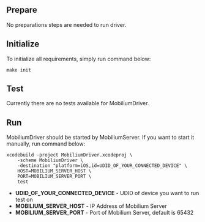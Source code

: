 ## Prepare
No preparations steps are needed to run driver.

## Initialize
To initialize all requirements, simply run command below:
```
make init
```

## Test
Currently there are no tests available for MobiliumDriver.

## Run
MobiliumDriver should be started by MobiliumServer. If you want to start it manually, run command below:
```
xcodebuild -project MobiliumDriver.xcodeproj \
    -scheme MobiliumDriver \
    -destination "platform=iOS,id=UDID_OF_YOUR_CONNECTED_DEVICE" \
    HOST=MOBILIUM_SERVER_HOST \
    PORT=MOBILIUM_SERVER_PORT \
    test
```
* **UDID_OF_YOUR_CONNECTED_DEVICE** - UDID of device you want to run test on
* **MOBILIUM_SERVER_HOST** - IP Address of Mobilium Server
* **MOBILIUM_SERVER_PORT** - Port of Mobilium Server, default is 65432
